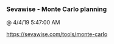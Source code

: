 ﻿

### Sevawise - Monte Carlo planning
@ 4/4/19 5:47:00 AM

https://sevawise.com/tools/monte-carlo

